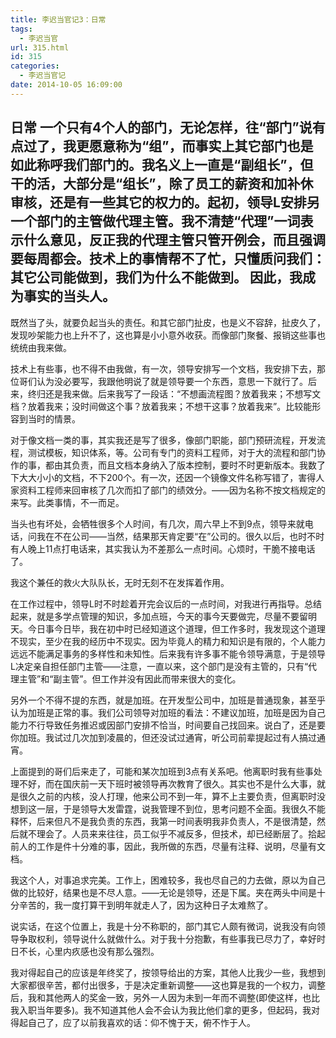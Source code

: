 ```yaml
---
title: 李迟当官记3：日常
tags:
  - 李迟当官
url: 315.html
id: 315
categories:
  - 李迟当官记
date: 2014-10-05 16:09:00
---
```


## 日常 一个只有4个人的部门，无论怎样，往“部门”说有点过了，我更愿意称为“组”，而事实上其它部门也是如此称呼我们部门的。我名义上一直是“副组长”，但干的活，大部分是“组长”，除了员工的薪资和加补休审核，还是有一些其它的权力的。起初，领导L安排另一个部门的主管做代理主管。我不清楚“代理”一词表示什么意见，反正我的代理主管只管开例会，而且强调要每周都会。技术上的事情帮不了忙，只懂质问我们：其它公司能做到，我们为什么不能做到。 因此，我成为事实的当头人。 
<!-- more -->
既然当了头，就要负起当头的责任。和其它部门扯皮，也是义不容辞，扯皮久了，发现吵架能力也上升不了，这也算是小小意外收获。而像部门聚餐、报销这些事也统统由我来做。 

技术上有些事，也不得不由我做，有一次，领导安排写一个文档，我安排下去，那位哥们认为没必要写，我跟他明说了就是领导要一个东西，意思一下就行了。后来，终归还是我来做。后来我写了一段话：“不想画流程图？放着我来；不想写文档？放着我来；没时间做这个事？放着我来；不想干这事？放着我来”。比较能形容到当时的情景。 

对于像文档一类的事，其实我还是写了很多，像部门职能，部门预研流程，开发流程，测试模板，知识体系，等。公司有专门的资料工程师，对于大的流程和部门协作的事，都由其负责，而且文档本身纳入了版本控制，要时不时更新版本。我数了下大大小小的文档，不下200个。有一次，还因一个镜像文件名称写错了，害得人家资料工程师来回审核了几次而扣了部门的绩效分。——因为名称不按文档规定的来写。此类事情，不一而足。 

当头也有坏处，会牺牲很多个人时间，有几次，周六早上不到9点，领导来就电话，问我在不在公司——当然，结果那天肯定要“在”公司的。很久以后，也时不时有人晚上11点打电话来，其实我认为不差那么一点时间。心烦时，干脆不接电话了。 

我这个兼任的救火大队队长，无时无刻不在发挥着作用。 

在工作过程中，领导L时不时趁着开完会议后的一点时间，对我进行再指导。总结起来，就是多学点管理的知识，多加点班，今天的事今天要做完，尽量不要留明天。今日事今日毕，我在初中时已经知道这个道理，但工作多时，我发现这个道理不现实，至少在我的经历中不现实。因为毕竟人的精力和知识是有限的，个人能力远远不能满足事务的多样性和未知性。后来我有许多事不能令领导满意，于是领导L决定亲自担任部门主管——注意，一直以来，这个部门是没有主管的，只有“代理主管”和“副主管”。但工作并没有因此而带来很大的变化。 

另外一个不得不提的东西，就是加班。在开发型公司中，加班是普通现象，甚至乎认为加班是正常的事。我们公司领导对加班的看法：不建议加班，加班是因为自己能力不行导致任务推迟或因部门安排不恰当，时间要自己找回来。说白了，还是要你加班。我试过几次加到凌晨的，但还没试过通宵，听公司前辈提起过有人搞过通宵。 

上面提到的哥们后来走了，可能和某次加班到3点有关系吧。他离职时我有些事处理不好，而在国庆前一天下班时被领导再次教育了很久。其实也不是什么大事，就是很久之前的内核，没人打理，他来公司不到一年，算不上主要负责，但离职时没想到这一层，于是领导大发雷霆，说我管理不到位，思考问题不全面。我很久不能释怀，后来但凡不是我负责的东西，我第一时间表明我非负责人，不是很清楚，然后就不理会了。人员来来往往，员工似乎不减反多，但技术，却已经断层了。拾起前人的工作是件十分难的事，因此，我所做的东西，尽量有注释、说明，尽量有文档。

我这个人，对事追求完美。工作上，困难较多，我也尽自己的力去做，原以为自己做的比较好，结果也是不尽人意。——无论是领导，还是下属。夹在两头中间是十分辛苦的，我一度打算干到明年就走人了，因为这种日子太难熬了。 
 
说实话，在这个位置上，我是十分不称职的，部门其它人颇有微词，说我没有向领导争取权利，领导说什么就做什么。对于我十分抱歉，有些事我已尽力了，幸好时日不长，心里内疚感也没有那么强烈。 

我对得起自己的应该是年终奖了，按领导给出的方案，其他人比我少一些，我想到大家都很辛苦，都付出很多，于是决定重新调整——这也算是我的一个权力，调整后，我和其他两人的奖金一致，另外一人因为未到一年而不调整(即使这样，也比我入职当年要多)。我不知道其他人会不会认为我比他们拿的更多，但起码，我对得起自己了，应了以前我喜欢的话：仰不愧于天，俯不怍于人。

